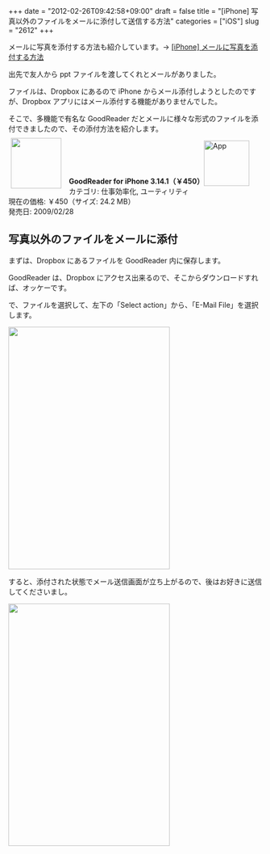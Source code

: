 +++
date = "2012-02-26T09:42:58+09:00"
draft = false
title = "[iPhone] 写真以外のファイルをメールに添付して送信する方法"
categories = ["iOS"]
slug = "2612"
+++

メールに写真を添付する方法も紹介しています。→ <a href="http://rakuishi.com/iphone/3475/" target="_blank">[iPhone] メールに写真を添付する方法 </a>

出先で友人から ppt ファイルを渡してくれとメールがありました。

ファイルは、Dropbox にあるので iPhone からメール添付しようとしたのですが、Dropbox アプリにはメール添付する機能がありませんでした。

そこで、多機能で有名な GoodReader だとメールに様々な形式のファイルを添付できましたので、その添付方法を紹介します。

<a href="https://itunes.apple.com/jp/app/id306277111?mt=8&uo=4&at=11l3RT" target="_blank" rel="nofollow"><img width="100" class="alignleft" align="left" src="http://a5.mzstatic.com/us/r1000/074/Purple/34/da/60/mzl.ohbsfmho.100x100-75.png" style="margin: -5px 15px 1px 5px;"></a><strong> GoodReader for iPhone 3.14.1（￥450）</strong><a href="https://itunes.apple.com/jp/app/id306277111?mt=8&uo=4&at=11l3RT" target="_blank" rel="nofollow"><img src="/images/2012/12/viewinitunes_jp.png" style="vertical-align:bottom;" width="90" alt="App"></a><br> カテゴリ: 仕事効率化, ユーティリティ<br> 現在の価格: ￥450（サイズ: 24.2 MB）<br> 発売日: 2009/02/28<br style="clear: both;">

<h2>写真以外のファイルをメールに添付</h2>

まずは、Dropbox にあるファイルを GoodReader 内に保存します。

GoodReader は、Dropbox にアクセス出来るので、そこからダウンロードすれば、オッケーです。

で、ファイルを選択して、左下の「Select action」から、「E-Mail File」を選択します。

<img src="/images/2012/02/2612_1.jpg" width="320" height="480" class="slooProImg" />

すると、添付された状態でメール送信画面が立ち上がるので、後はお好きに送信してくださいまし。

<img src="/images/2012/02/2612_2.jpg" width="320" height="480" class="slooProImg" />
